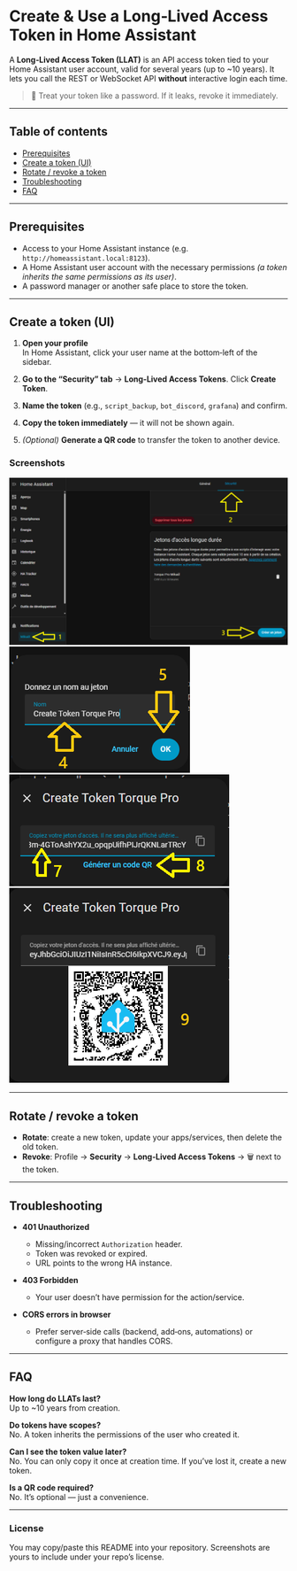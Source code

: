 # Create & Use a Long‑Lived Access Token in Home Assistant

A **Long‑Lived Access Token (LLAT)** is an API access token tied to your Home Assistant user account, valid for several years (up to ~10 years). It lets you call the REST or WebSocket API **without** interactive login each time.

> 🔐 Treat your token like a password. If it leaks, revoke it immediately.

---

## Table of contents
- [Prerequisites](#prerequisites)
- [Create a token (UI)](#create-a-token-ui)
- [Rotate / revoke a token](#rotate--revoke-a-token)
- [Troubleshooting](#troubleshooting)
- [FAQ](#faq)

---

## Prerequisites

- Access to your Home Assistant instance (e.g. `http://homeassistant.local:8123`).
- A Home Assistant user account with the necessary permissions *(a token inherits the same permissions as its user)*.
- A password manager or another safe place to store the token.

---

## Create a token (UI)

1. **Open your profile**  
   In Home Assistant, click your user name at the bottom‑left of the sidebar.

2. **Go to the “Security” tab** → **Long‑Lived Access Tokens**. Click **Create Token**.

3. **Name the token** (e.g., `script_backup`, `bot_discord`, `grafana`) and confirm.

4. **Copy the token immediately** — it will not be shown again.

5. *(Optional)* **Generate a QR code** to transfer the token to another device.


### Screenshots

![Create Token / Security tab](https://raw.githubusercontent.com/Marlboro62/Torque-Lite-Pro/main/docs/images/Token/Create%20Token.png)
![Name the token](https://raw.githubusercontent.com/Marlboro62/Torque-Lite-Pro/main/docs/images/Token/Name%20Token.png)
![Copy the token](https://raw.githubusercontent.com/Marlboro62/Torque-Lite-Pro/main/docs/images/Token/Key%20Token.png)
![Optional QR code](https://raw.githubusercontent.com/Marlboro62/Torque-Lite-Pro/main/docs/images/Token/QRCode%20Key%20Token.png)

---

## Rotate / revoke a token

- **Rotate**: create a new token, update your apps/services, then delete the old token.
- **Revoke**: Profile → **Security** → **Long‑Lived Access Tokens** → 🗑️ next to the token.

---

## Troubleshooting

- **401 Unauthorized**
  - Missing/incorrect `Authorization` header.
  - Token was revoked or expired.
  - URL points to the wrong HA instance.

- **403 Forbidden**
  - Your user doesn’t have permission for the action/service.

- **CORS errors in browser**
  - Prefer server‑side calls (backend, add‑ons, automations) or configure a proxy that handles CORS.

---

## FAQ

**How long do LLATs last?**  
Up to ~10 years from creation.

**Do tokens have scopes?**  
No. A token inherits the permissions of the user who created it.

**Can I see the token value later?**  
No. You can only copy it once at creation time. If you’ve lost it, create a new token.

**Is a QR code required?**  
No. It’s optional — just a convenience.

---

### License

You may copy/paste this README into your repository. Screenshots are yours to include under your repo’s license.
